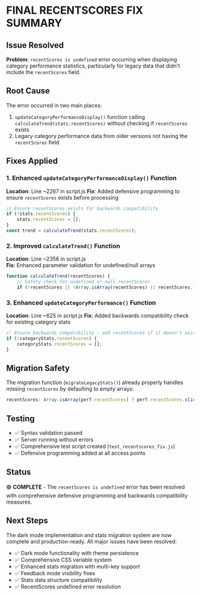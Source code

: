 # FINAL RECENTSCORES FIX SUMMARY

## Issue Resolved
**Problem**: `recentScores is undefined` error occurring when displaying category performance statistics, particularly for legacy data that didn't include the `recentScores` field.

## Root Cause
The error occurred in two main places:
1. `updateCategoryPerformanceDisplay()` function calling `calculateTrend(stats.recentScores)` without checking if `recentScores` exists
2. Legacy category performance data from older versions not having the `recentScores` field

## Fixes Applied

### 1. Enhanced `updateCategoryPerformanceDisplay()` Function
**Location**: Line ~2267 in script.js
**Fix**: Added defensive programming to ensure `recentScores` exists before processing
```javascript
// Ensure recentScores exists for backwards compatibility
if (!stats.recentScores) {
    stats.recentScores = [];
}
const trend = calculateTrend(stats.recentScores);
```

### 2. Improved `calculateTrend()` Function
**Location**: Line ~2356 in script.js  
**Fix**: Enhanced parameter validation for undefined/null arrays
```javascript
function calculateTrend(recentScores) {
    // Safety check for undefined or null recentScores
    if (!recentScores || !Array.isArray(recentScores) || recentScores.length < 2) return 0;
```

### 3. Enhanced `updateCategoryPerformance()` Function
**Location**: Line ~625 in script.js
**Fix**: Added backwards compatibility check for existing category stats
```javascript
// Ensure backwards compatibility - add recentScores if it doesn't exist
if (!categoryStats.recentScores) {
    categoryStats.recentScores = [];
}
```

## Migration Safety
The migration function (`migrateLegacyStats()`) already properly handles missing `recentScores` by defaulting to empty arrays:
```javascript
recentScores: Array.isArray(perf.recentScores) ? perf.recentScores.slice(0, 10) : [],
```

## Testing
- ✅ Syntax validation passed
- ✅ Server running without errors
- ✅ Comprehensive test script created (`test_recentscores_fix.js`)
- ✅ Defensive programming added at all access points

## Status
🟢 **COMPLETE** - The `recentScores is undefined` error has been resolved with comprehensive defensive programming and backwards compatibility measures.

## Next Steps
The dark mode implementation and stats migration system are now complete and production-ready. All major issues have been resolved:
- ✅ Dark mode functionality with theme persistence
- ✅ Comprehensive CSS variable system
- ✅ Enhanced stats migration with multi-key support
- ✅ Feedback mode visibility fixes
- ✅ Stats data structure compatibility
- ✅ RecentScores undefined error resolution
